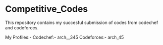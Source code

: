 # Competitive_Codes
This repository contains my succesful submission of codes from codechef and codeforces.

My Profiles:-
Codechef:- arch__345
Codeforces:- arch_45
